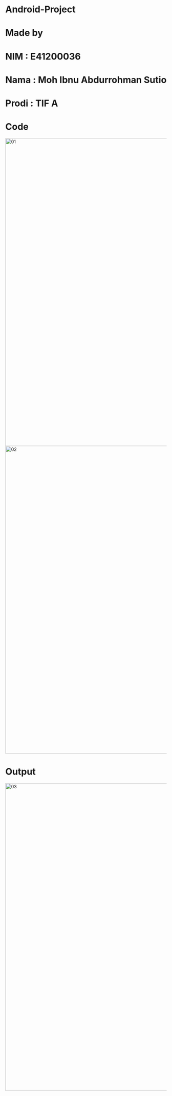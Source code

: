 # Android-Project

# Made by  
# NIM : E41200036 
# Nama : Moh Ibnu Abdurrohman Sutio
# Prodi : TIF A

# Code

<img width="960" alt="01" src="https://user-images.githubusercontent.com/78123715/135635810-401134e2-84de-47a5-97c3-52a47ca95f32.PNG">

<img width="960" alt="02" src="https://user-images.githubusercontent.com/78123715/135635818-60701345-7ee0-4ffd-8aa8-7753c5bc8b46.PNG">

# Output

<img width="960" alt="03" src="https://user-images.githubusercontent.com/78123715/135635822-08df5ae6-cd37-49ca-830f-1613aed896ae.PNG">

